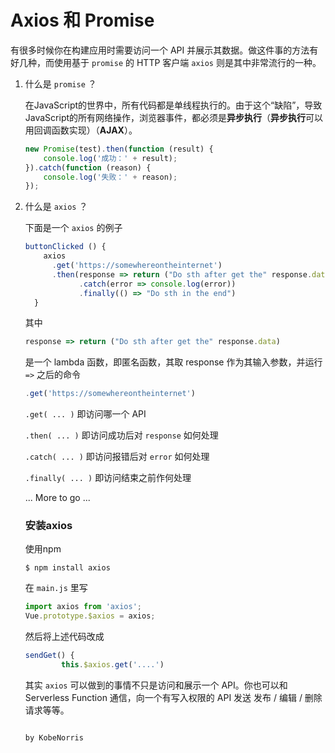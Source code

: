 # Axios 和 Promise

有很多时候你在构建应用时需要访问一个 API 并展示其数据。做这件事的方法有好几种，而使用基于 `promise` 的 HTTP 客户端 `axios` 则是其中非常流行的一种。

1. 什么是 `promise` ？
    
    在JavaScript的世界中，所有代码都是单线程执行的。由于这个“缺陷”，导致JavaScript的所有网络操作，浏览器事件，都必须是**异步执行**（**异步执行**可以用回调函数实现）（**AJAX**）。
    
    ```jsx
    new Promise(test).then(function (result) {
        console.log('成功：' + result);
    }).catch(function (reason) {
        console.log('失败：' + reason);
    });
    ```
    
2. 什么是 `axios` ？
    
    下面是一个 `axios` 的例子
    
    ```jsx
    buttonClicked () {
        axios
          .get('https://somewhereontheinternet')
          .then(response => return ("Do sth after get the" response.data))
    			.catch(error => console.log(error))
    			.finally(() => "Do sth in the end")
      }
    ```
    
    其中
    
    ```jsx
    response => return ("Do sth after get the" response.data)
    ```
    
    是一个 lambda 函数，即匿名函数，其取 response 作为其输入参数，并运行 `=>` 之后的命令
    
    ```jsx
    .get('https://somewhereontheinternet')
    ```
    
    `.get( ... )` 即访问哪一个 API
    
    `.then( ... )` 即访问成功后对 `response` 如何处理
    
    `.catch( ... )` 即访问报错后对 `error` 如何处理
    
    `.finally( ... )` 即访问结束之前作何处理
    
    ... More to go ...
    
    ### **安装axios**
    
    使用npm
    
    ```
    $ npm install axios
    ```
    
    在 `main.js` 里写
    
    ```jsx
    import axios from 'axios';
    Vue.prototype.$axios = axios;
    
    ```
    
    然后将上述代码改成
    
    ```jsx
    sendGet() {
            this.$axios.get('....')
    
    ```
    
    其实 `axios` 可以做到的事情不只是访问和展示一个 API。你也可以和 Serverless Function 通信，向一个有写入权限的 API 发送 发布 / 编辑 / 删除 请求等等。
    
                                                                                                                             by KobeNorris